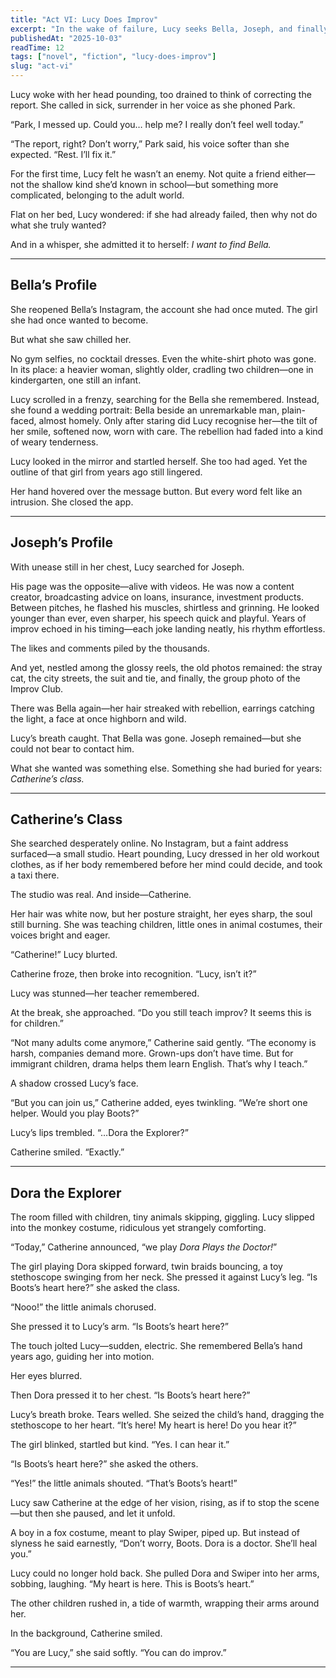 ```yaml
---
title: "Act VI: Lucy Does Improv" 
excerpt: "In the wake of failure, Lucy seeks Bella, Joseph, and finally Catherine—only to find her heart again in the most unexpected stage." 
publishedAt: "2025-10-03" 
readTime: 12
tags: ["novel", "fiction", "lucy-does-improv"] 
slug: "act-vi" 
---
```


Lucy woke with her head pounding, too drained to think of correcting the report. She called in sick, surrender in her voice as she phoned Park.  

“Park, I messed up. Could you… help me? I really don’t feel well today.”  

“The report, right? Don’t worry,” Park said, his voice softer than she expected. “Rest. I’ll fix it.”  

For the first time, Lucy felt he wasn’t an enemy. Not quite a friend either—not the shallow kind she’d known in school—but something more complicated, belonging to the adult world.  

Flat on her bed, Lucy wondered: if she had already failed, then why not do what she truly wanted?  

And in a whisper, she admitted it to herself: *I want to find Bella.*  

---

## Bella’s Profile  

She reopened Bella’s Instagram, the account she had once muted. The girl she had once wanted to become.  

But what she saw chilled her.  

No gym selfies, no cocktail dresses. Even the white-shirt photo was gone. In its place: a heavier woman, slightly older, cradling two children—one in kindergarten, one still an infant.  

Lucy scrolled in a frenzy, searching for the Bella she remembered. Instead, she found a wedding portrait: Bella beside an unremarkable man, plain-faced, almost homely. Only after staring did Lucy recognise her—the tilt of her smile, softened now, worn with care. The rebellion had faded into a kind of weary tenderness.  

Lucy looked in the mirror and startled herself. She too had aged. Yet the outline of that girl from years ago still lingered.  

Her hand hovered over the message button. But every word felt like an intrusion. She closed the app.  

---

## Joseph’s Profile  

With unease still in her chest, Lucy searched for Joseph.  

His page was the opposite—alive with videos. He was now a content creator, broadcasting advice on loans, insurance, investment products. Between pitches, he flashed his muscles, shirtless and grinning. He looked younger than ever, even sharper, his speech quick and playful. Years of improv echoed in his timing—each joke landing neatly, his rhythm effortless.  

The likes and comments piled by the thousands.  

And yet, nestled among the glossy reels, the old photos remained: the stray cat, the city streets, the suit and tie, and finally, the group photo of the Improv Club.  

There was Bella again—her hair streaked with rebellion, earrings catching the light, a face at once highborn and wild.  

Lucy’s breath caught. That Bella was gone. Joseph remained—but she could not bear to contact him.  

What she wanted was something else. Something she had buried for years: *Catherine’s class.*  

---

## Catherine’s Class  

She searched desperately online. No Instagram, but a faint address surfaced—a small studio. Heart pounding, Lucy dressed in her old workout clothes, as if her body remembered before her mind could decide, and took a taxi there.  

The studio was real. And inside—Catherine.  

Her hair was white now, but her posture straight, her eyes sharp, the soul still burning. She was teaching children, little ones in animal costumes, their voices bright and eager.  

“Catherine!” Lucy blurted.  

Catherine froze, then broke into recognition. “Lucy, isn’t it?”  

Lucy was stunned—her teacher remembered.  

At the break, she approached. “Do you still teach improv? It seems this is for children.”  

“Not many adults come anymore,” Catherine said gently. “The economy is harsh, companies demand more. Grown-ups don’t have time. But for immigrant children, drama helps them learn English. That’s why I teach.”  

A shadow crossed Lucy’s face.  

“But you can join us,” Catherine added, eyes twinkling. “We’re short one helper. Would you play Boots?”  

Lucy’s lips trembled. “…Dora the Explorer?”  

Catherine smiled. “Exactly.”  

---

## Dora the Explorer  

The room filled with children, tiny animals skipping, giggling. Lucy slipped into the monkey costume, ridiculous yet strangely comforting.  

“Today,” Catherine announced, “we play *Dora Plays the Doctor!*”  

The girl playing Dora skipped forward, twin braids bouncing, a toy stethoscope swinging from her neck. She pressed it against Lucy’s leg. “Is Boots’s heart here?” she asked the class.  

“Nooo!” the little animals chorused.  

She pressed it to Lucy’s arm. “Is Boots’s heart here?”  

The touch jolted Lucy—sudden, electric. She remembered Bella’s hand years ago, guiding her into motion.  

Her eyes blurred.  

Then Dora pressed it to her chest. “Is Boots’s heart here?”  

Lucy’s breath broke. Tears welled. She seized the child’s hand, dragging the stethoscope to her heart. “It’s here! My heart is here! Do you hear it?”  

The girl blinked, startled but kind. “Yes. I can hear it.”  

“Is Boots’s heart here?” she asked the others.  

“Yes!” the little animals shouted. “That’s Boots’s heart!”  

Lucy saw Catherine at the edge of her vision, rising, as if to stop the scene—but then she paused, and let it unfold.  

A boy in a fox costume, meant to play Swiper, piped up. But instead of slyness he said earnestly, “Don’t worry, Boots. Dora is a doctor. She’ll heal you.”  

Lucy could no longer hold back. She pulled Dora and Swiper into her arms, sobbing, laughing. “My heart is here. This is Boots’s heart.”  

The other children rushed in, a tide of warmth, wrapping their arms around her.  

In the background, Catherine smiled.  

“You are Lucy,” she said softly. “You can do improv.”  

---
